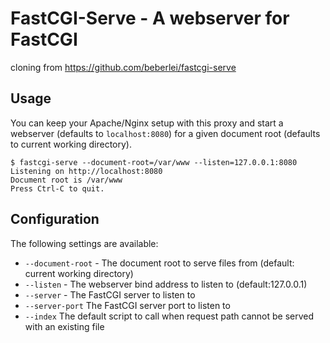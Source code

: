 # FastCGI-Serve - A webserver for FastCGI
cloning from https://github.com/beberlei/fastcgi-serve

## Usage

You can keep your Apache/Nginx setup with this proxy and start a webserver (defaults to `localhost:8080`)
for a given document root (defaults to current working directory).

    $ fastcgi-serve --document-root=/var/www --listen=127.0.0.1:8080
    Listening on http://localhost:8080
    Document root is /var/www
    Press Ctrl-C to quit.

## Configuration

The following settings are available:

- `--document-root` - The document root to serve files from (default: current working directory)
- `--listen` - The webserver bind address to listen to (default:127.0.0.1)
- `--server` - The FastCGI server to listen to
- `--server-port` The FastCGI server port to listen to
- `--index` The default script to call when request path cannot be served with an existing file

